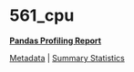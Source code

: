 # 561_cpu

[**Pandas Profiling Report**](https://epistasislab.github.io/penn-ml-benchmarks/profile/561_cpu.html)

[Metadata](metadata.yaml) | [Summary Statistics](summary_stats.tsv)
